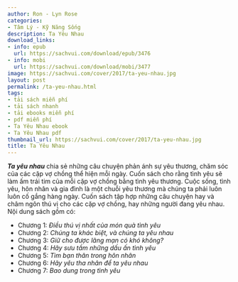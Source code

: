```yaml
---
author: Ron - Lyn Rose
categories:
- Tâm Lý - Kỹ Năng Sống
description: Ta Yêu Nhau
download_links:
- info: epub
  url: https://sachvui.com/download/epub/3476
- info: mobi
  url: https://sachvui.com/download/mobi/3477
image: https://sachvui.com/cover/2017/ta-yeu-nhau.jpg
layout: post
permalink: /ta-yeu-nhau.html
tags:
- tải sách miễn phí
- tải sách nhanh
- tải ebooks miễn phí
- pdf miễn phí
- Ta Yêu Nhau ebook
- Ta Yêu Nhau pdf
thumbnail_url: https://sachvui.com/cover/2017/ta-yeu-nhau.jpg
title: Ta Yêu Nhau
---
```


 <div class="item-desc text-justify"> <p><strong><em>Ta yêu nhau</em></strong> chia sẻ những câu chuyện phản ánh sự yêu thương, chăm sóc của các cặp vợ chồng thể hiện mỗi ngày. Cuốn sách cho rằng tình yêu sẽ làm ấm trái tim của mỗi cặp vợ chồng bằng tình yêu thương. Cuộc sống, tình yêu, hôn nhân và gia đình là một chuỗi yêu thương mà chúng ta phải luôn luôn cố gắng hàng ngày. Cuốn sách tập hợp những câu chuyện hay và châm ngôn thú vị cho các cặp vợ chồng, hay những người đang yêu nhau.<br>Nội dung sách gồm có:</p><ul><li>Chương 1: <em>Điều thú vị nhất của món quà tình yêu</em></li><li>Chương 2: <em>Chúng ta khác biệt, và chúng ta yêu nhau</em></li><li>Chương 3: <em>Giữ cho được lãng mạn có khó không?</em></li><li>Chương 4: <em>Hãy sưu tầm những dấu ấn tình yêu</em></li><li>Chương 5: <em>Tìm bạn thân trong hôn nhân</em></li><li>Chương 6: <em>Hãy yêu tha nhân để ta yêu nhau</em></li><li>Chương 7: <em>Bao dung trong tình yêu</em></li></ul> </div>